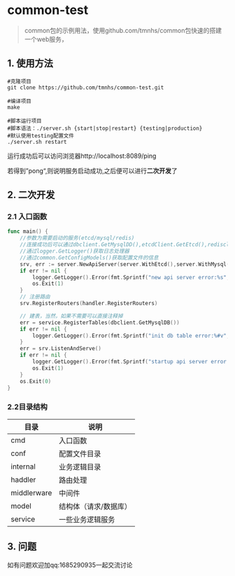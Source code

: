 # common-test
> common包的示例用法，使用github.com/tmnhs/common包快速的搭建一个web服务，

## 1. 使用方法

```shell
#克隆项目
git clone https://github.com/tmnhs/common-test.git

#编译项目
make

#脚本运行项目
#脚本语法：./server.sh {start|stop|restart} {testing|production} 
#默认使用testing配置文件
./server.sh restart 
```

运行成功后可以访问浏览器http://localhost:8089/ping

若得到”pong“,则说明服务启动成功,之后便可以进行**二次开发**了

## 2. 二次开发

### 2.1 入口函数

```go
func main() {
    //参数为需要启动的服务(etcd/mysql/redis) 
    //连接成功后可以通过dbclient.GetMysqlDD(),etcdClient.GetEtcd(),redisclient.GetRedis()获取对应的client
    //通过logger.GetLogger()获取日志处理器
    //通过common.GetConfigModels()获取配置文件的信息
	srv, err := server.NewApiServer(server.WithEtcd(),server.WithMysql(),server.WithRedis())
	if err != nil {
		logger.GetLogger().Error(fmt.Sprintf("new api server error:%s", err.Error()))
		os.Exit(1)
	}
	// 注册路由
	srv.RegisterRouters(handler.RegisterRouters)

	// 建表，当然，如果不需要可以直接注释掉
	err = service.RegisterTables(dbclient.GetMysqlDB())
	if err != nil {
		logger.GetLogger().Error(fmt.Sprintf("init db table error:%#v", err))
	}
	err = srv.ListenAndServe()
	if err != nil {
		logger.GetLogger().Error(fmt.Sprintf("startup api server error:%v", err.Error()))
		os.Exit(1)
	}
	os.Exit(0)
}

```

### 2.2目录结构

| 目录          | 说明          |
| ----------- | ----------- |
| cmd         | 入口函数        |
| conf        | 配置文件目录      |
| internal    | 业务逻辑目录      |
| haddler     | 路由处理        |
| middlerware | 中间件         |
| model       | 结构体（请求/数据库） |
| service     | 一些业务逻辑服务    |


## 3. 问题
如有问题欢迎加qq:1685290935一起交流讨论